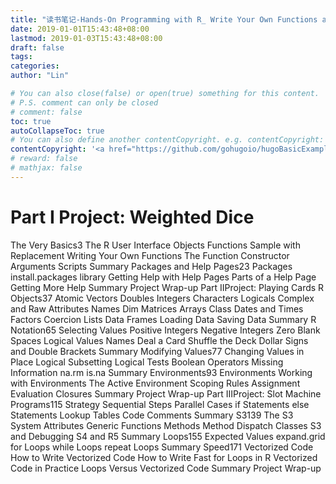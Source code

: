 ```yaml
---
title: "读书笔记-Hands-On Programming with R_ Write Your Own Functions and Simulations"
date: 2019-01-01T15:43:48+08:00
lastmod: 2019-01-03T15:43:48+08:00
draft: false
tags: 
categories: 
author: "Lin"

# You can also close(false) or open(true) something for this content.
# P.S. comment can only be closed
# comment: false
toc: true
autoCollapseToc: true
# You can also define another contentCopyright. e.g. contentCopyright: "This is another copyright."
contentCopyright: '<a href="https://github.com/gohugoio/hugoBasicExample" rel="noopener" target="_blank">See origin</a>'
# reward: false
# mathjax: false
---
```


# Part I Project: Weighted Dice

The Very Basics3
The R User Interface
Objects
Functions
Sample with Replacement
Writing Your Own Functions
The Function Constructor
Arguments
Scripts
Summary
Packages and Help Pages23
Packages
install.packages
library
Getting Help with Help Pages
Parts of a Help Page
Getting More Help
Summary
Project Wrap-up
Part IIProject: Playing Cards
R Objects37
Atomic Vectors
Doubles
Integers
Characters
Logicals
Complex and Raw
Attributes
Names
Dim
Matrices
Arrays
Class
Dates and Times
Factors
Coercion
Lists
Data Frames
Loading Data
Saving Data
Summary
R Notation65
Selecting Values
Positive Integers
Negative Integers
Zero
Blank Spaces
Logical Values
Names
Deal a Card
Shuffle the Deck
Dollar Signs and Double Brackets
Summary
Modifying Values77
Changing Values in Place
Logical Subsetting
Logical Tests
Boolean Operators
Missing Information
na.rm
is.na
Summary
Environments93
Environments
Working with Environments
The Active Environment
Scoping Rules
Assignment
Evaluation
Closures
Summary
Project Wrap-up
Part IIIProject: Slot Machine
Programs115
Strategy
Sequential Steps
Parallel Cases
if Statements
else Statements
Lookup Tables
Code Comments
Summary
S3139
The S3 System
Attributes
Generic Functions
Methods
Method Dispatch
Classes
S3 and Debugging
S4 and R5
Summary
Loops155
Expected Values
expand.grid
for Loops
while Loops
repeat Loops
Summary
Speed171
Vectorized Code
How to Write Vectorized Code
How to Write Fast for Loops in R
Vectorized Code in Practice
Loops Versus Vectorized Code
Summary
Project Wrap-up